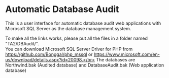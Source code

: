 # Automatic Database Audit

This is a user interface for automatic database audit web applications with Microsoft SQL Server as the database management system.</br>

To make all the links works, please put all the files in a folder named "TA2/DBAudit/".</br>
You can download Microsoft SQL Server Driver for PHP from https://github.com/Bonggal/php_mssql or https://www.microsoft.com/en-us/download/details.aspx?id=20098.</br>
The databases are Northwind.bak (Audited database) and DatabaseAudit.bak (Web application database)</br>
